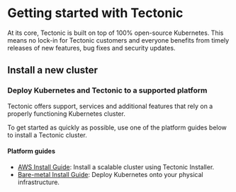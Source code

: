 # Getting started with Tectonic

At its core, Tectonic is built on top of 100% open-source Kubernetes. This means no lock-in for Tectonic customers and everyone benefits from timely releases of new features, bug fixes and security updates.

## Install a new cluster

### Deploy Kubernetes and Tectonic to a supported platform

Tectonic offers support, services and additional features that rely on a properly functioning Kubernetes cluster.

To get started as quickly as possible, use one of the platform guides below to install a Tectonic cluster.

#### Platform guides

* [AWS Install Guide][install-aws]: Install a scalable cluster using Tectonic Installer.
* [Bare-metal Install Guide][install-bare-metal]: Deploy Kubernetes onto your physical infrastructure.


[install-aws]: aws/index.md
[install-bare-metal]: bare-metal/index.md
